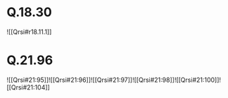 
# Q.18.30
![[Qrsi#r18.11.1]]

# Q.21.96
![[Qrsi#21:95]]![[Qrsi#21:96]]![[Qrsi#21:97]]![[Qrsi#21:98]]![[Qrsi#21:100]]![[Qrsi#21:104]]